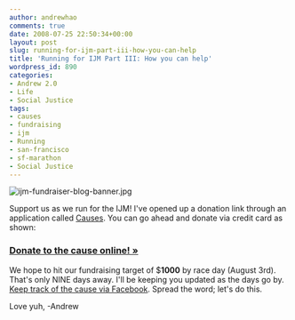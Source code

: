 ```yaml
---
author: andrewhao
comments: true
date: 2008-07-25 22:50:34+00:00
layout: post
slug: running-for-ijm-part-iii-how-you-can-help
title: 'Running for IJM Part III: How you can help'
wordpress_id: 890
categories:
- Andrew 2.0
- Life
- Social Justice
tags:
- causes
- fundraising
- ijm
- Running
- san-francisco
- sf-marathon
- Social Justice
---
```


![ijm-fundraiser-blog-banner.jpg](http://blog.andrewhao.com/wp-content/uploads/2008/07/ijm-fundraiser-blog-banner.jpg)

Support us as we run for the IJM! I've opened up a donation link through an application called [Causes](http://www.causes.com). You can go ahead and donate via credit card as shown:


### [Donate to the cause online! »](https://www.causes.com/fb/donations/new?cause_id=631&fundraiser_id=911920&m=2799c)


We hope to hit our fundraising target of $**1000** by race day (August 3rd). That's only NINE days away. I'll be keeping you updated as the days go by. [Keep track of the cause via Facebook](http://apps.new.facebook.com/causes/goals/6633?m=9b018). Spread the word; let's do this.

Love yuh,
-Andrew
